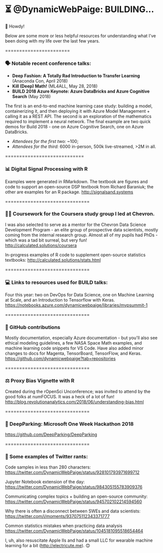 # ⏳ @DynamicWebPaige: BUILDING...

[](https://scontent-sea1-1.xx.fbcdn.net/v/t1.0-9/21077722_10155661650751672_7301813282035742921_n.jpg?_nc_cat=110&_nc_ht=scontent-sea1-1.xx&oh=f4a69e45b87125942531cc562a1a9d0b&oe=5C56296D)

👋 Howdy!
 
Below are some more or less helpful resources for understanding what I've been doing with my life over the last few years. 

=======================

### 🗣 Notable recent conference talks:
* **Deep Fashion: A Totally Rad Introduction to Transfer Learning** (Anaconda Con, April 2018)
* **Kill (Deep) Math!** (ML4ALL, May 28, 2018)
* **BUILD 2018 Azure Keynote: Azure DataBricks and Azure Cognitive Search** (May 2018)
 
The first is an end-to-end machine learning case study: building a model, containerizing it, and then deploying it with Azure Model Management + calling it as a REST API. The second is an exploration of the mathematics required to implement a neural network. The final example are two quick demos for Build 2018 - one on Azure Cognitive Search, one on Azure DataBricks.
 
- _Attendees for the first two:_ ~100; 
- _Attendees for the third:_ 6000 in-person, 500k live-streamed, >2M in all.

============================

### 📊 Digital Signal Processing with R 
Examples were generated in RMarkdown. The textbook are figures and code to support an open-source DSP textbook from Richard Baraniuk; the other are examples for an R package.
http://signalsand.systems

==============================

### 👩‍🏫 Coursework for the Coursera study group I led at Chevron. 
I was also selected to serve as a mentor for the Chevron Data Science Development Program - an elite group of prospective data scientists, mostly coming from the internal research group. Almost all of my pupils had PhDs - which was a tad bit surreal, but very fun!
http://calculated.solutions/coursera
 
In-progress examples of R code to supplement open-source statistics textbooks:
http://calculated.solutions/stats.html

==============================

### 💻 Links to resources used for BUILD talks:
Four this year: two on DevOps for Data Science, one on Machine Learning at Scale, and an Introduction to Tensorflow with Keras.
https://notebooks.azure.com/dynamicwebpaige/libraries/mvpsummit-1

==============================

### 💾 GitHub contributions
Mostly documentation, especially Azure documentation - but you'll also see ethical modeling guidelines, a few NASA Space Math examples, and machine learning code snippets for VS Code. Have also added minor changes to docs for Magenta, TensorBoard, TensorFlow, and Keras.
https://github.com/dynamicwebpaige?tab=repositories

==============================

### ⚖ Proxy Bias Vignette with R
Created during the rOpenSci Unconference; was invited to attend by the good folks at numFOCUS. It was a heck of a lot of fun!
http://blog.revolutionanalytics.com/2018/06/understanding-bias.html

==============================

### 🚛 DeepParking: Microsoft One Week Hackathon 2018
https://github.com/DeepParking/DeepParking

==============================

### 🐤 Some examples of Twitter rants:
Code samples in less than 280 characters:
https://twitter.com/DynamicWebPaige/status/928101793971699712
 
Jupyter Notebook extension of the day:
https://twitter.com/DynamicWebPaige/status/984305155783909376
 
Communicating complex topics + building an open-source community: 
https://twitter.com/DynamicWebPaige/status/945702102214594560
 
Why there is often a disconnect between SWEs and data scientists:
https://twitter.com/i/moments/937075112343371777
 
Common statistics mistakes when practicing data analysis
https://twitter.com/DynamicWebPaige/status/1045181095518654464 
 
I, uh, also resuscitate Apple IIs and had a small LLC for wearable machine learning for a bit (http://electricute.me). 😊
